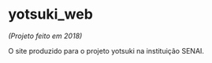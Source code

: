 # yotsuki_web
*(Projeto feito em 2018)*

O site produzido para o projeto yotsuki na instituição SENAI.
